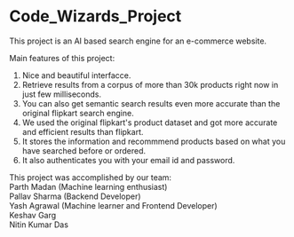 # Code_Wizards_Project

This project is an AI based search engine for an e-commerce website.

Main features of this project:
  1. Nice and beautiful interfacce.
  2. Retrieve results from a corpus of more than 30k products right now in just few milliseconds.
  3. You can also get semantic search results even more accurate than the original flipkart search engine.
  4. We used the original flipkart's product dataset and got more accurate and efficient results than flipkart.
  5. It stores the information and recommmend products based on what you have searched before or ordered.
  6. It also authenticates you with your email id and password.
 
This project was accomplished by our team:   
Parth Madan (Machine learning enthusiast)    
Pallav Sharma (Backend Developer)    
Yash Agrawal (Machine learner and Frontend Developer)    
Keshav Garg     
Nitin Kumar Das     
